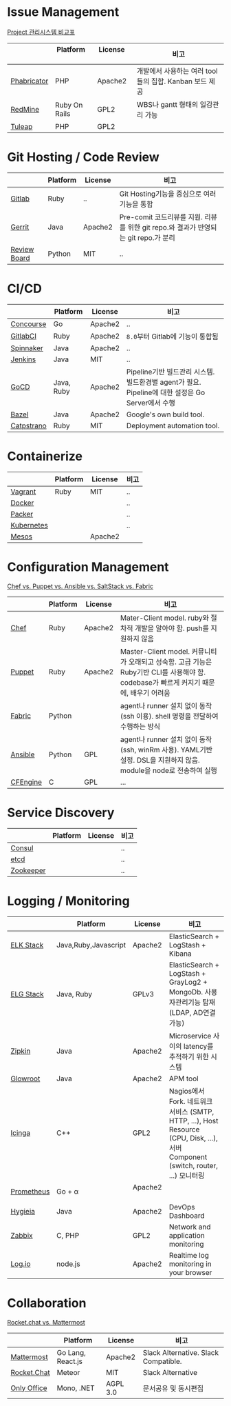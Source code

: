 # Issue Management

<a href="https://en.wikipedia.org/wiki/Comparison_of_issue-tracking_systems" target="_blank">Project 관리시스템 비교표</a>

|                                                           | Platform      | License        | 비고 |
|---                                                        |---            |---             |---  |
| [Phabricator](/devops-tools/issue-management/#phabricator) | PHP           | Apache2        | 개발에서 사용하는 여러 tool들의 집합. Kanban 보드 제공 |
| [RedMine](/devops-tools/issue-management/#redmine)         | Ruby On Rails | GPL2           | WBS나 gantt 형태의 일감관리 가능 |
| [Tuleap](/devops-tools/issue-management/#tuleap)           | PHP           | GPL2           |  |


# Git Hosting / Code Review

|                                                           | Platform      | License        | 비고 |
|---                                                        |---            |---             |---  |
| [Gitlab](/devops-tools/git-hosting/#gitlab)                | Ruby          | ..             | Git Hosting기능을 중심으로 여러 기능을 통합 |
| [Gerrit](/devops-tools/git-hosting/#gerrit)                | Java          | Apache2        | Pre-comit 코드리뷰를 지원. 리뷰를 위한 git repo.와 결과가 반영되는 git repo.가 분리 |
| [Review Board](/devops-tools/git-hosting/#review-board)    | Python        | MIT            | .. |

# CI/CD

|             | Platform      | License        | 비고 |
|---          |---            |---             |---  |
| [Concourse](/devops-tools/ci-cd/#concourse)   | Go            | Apache2        | .. |
| [GitlabCI](/devops-tools/ci-cd/#gitlabci)     | Ruby          | Apache2        | `8.0`부터 Gitlab에 기능이 통합됨 |
| [Spinnaker](/devops-tools/ci-cd/#spinnaker)   | Java          | Apache2        | .. |
| [Jenkins](/devops-tools/ci-cd/#jenkins)       | Java          | MIT            | .. |
| [GoCD](/devops-tools/ci-cd/#gocd)             | Java, Ruby    | Apache2        | Pipeline기반 빌드관리 시스템. 빌드환경별 agent가 필요. Pipeline에 대한 설정은 Go Server에서 수행 |
| [Bazel](/devops-tools/ci-cd/#bazel)           | Java          | Apache2        | Google's own build tool.   | 
| [Catpstrano](/devops-tools/ci-cd/#capistrano) | Ruby          | MIT            | Deployment automation tool. |

# Containerize
|                                                   | Platform      | License        | 비고 |
|---                                                |---            |---             |---  |
| [Vagrant](/devops-tools/containerize/#vagrant)        | Ruby          | MIT            | .. |
| [Docker](/devops-tools/containerize/#docker)          |               |                | .. |
| [Packer](/devops-tools/containerize/#packer)          |               |                | .. |
| [Kubernetes](/devops-tools/containerize/#kubernetes)  |               |                | .. |
| [Mesos](/devops-tools/containerize/#mesos)            |               | Apache2        |    |



# Configuration Management
<a href="http://blog.takipi.com/deployment-management-tools-chef-vs-puppet-vs-ansible-vs-saltstack-vs-fabric/" target="_">Chef vs. Puppet vs. Ansible vs. SaltStack vs. Fabric</a>

|                                                             | Platform      | License        | 비고 |
|---                                                          |---            |---             |---  |
| [Chef](/devops-tools/configuration-management/#chef)         | Ruby          | Apache2        | Mater-Client model. ruby와 절차적 개발을 알아야 함. push를 지원하지 않음|
| [Puppet](/devops-tools/configuration-management/#puppet)     | Ruby          | Apache2        | Master-Client model. 커뮤니티가 오래되고 성숙함. 고급 기능은 Ruby기반 CLI를 사용해야 함. codebase가 빠르게 커지기 때문에, 배우기 어려움 |
| [Fabric](/devops-tools/configuration-management/#fabric)     | Python        |     | agent나 runner 설치 없이 동작(ssh 이용). shell 명령을 전달하여 수행하는 방식 |
| [Ansible](/devops-tools/configuration-management/#ansible)   | Python        | GPL            | agent나 runner 설치 없이 동작(ssh, winRm 사용). YAML기반 설정. DSL을 지원하지 않음. module을 node로 전송하여 실행 |
| [CFEngine](/devops-tools/configuration-management/#cfengine) | C             | GPL            | ... |

# Service Discovery

|                                                         | Platform      | License        | 비고 |
|---                                                      |---            |---             |---  |
| [Consul](/devops-tools/service-discovery/#consul)        |               |                | .. |
| [etcd](/devops-tools/service-discovery/#etcd)            |               |                | .. |
| [Zookeeper](/devops-tools/service-discovery/#zookeeper)  |               |                | .. |


# Logging / Monitoring
|                                                | Platform             | License        | 비고 |
|---                                             |---                   |---             |---  |
| [ELK Stack](/devops-tools/monitor/#elk-stack)   | Java,Ruby,Javascript | Apache2        | ElasticSearch + LogStash + Kibana   |
| [ELG Stack](/devops-tools/monitor/#elg-stack)   | Java, Ruby           | GPLv3          | ElasticSearch + LogStash + GrayLog2 + MongoDb. 사용자관리기능 탑재(LDAP, AD연결 가능) |
| [Zipkin](/devops-tools/monitor/#zipkin)         | Java                 | Apache2        | Microservice 사이의 latency를 추적하기 위한 시스템 |
| [Glowroot](/devops-tools/monitor/#glowroot)     | Java                 | Apache2        | APM tool |
| [Icinga](/devops-tools/monitor/#icinga)         | C++                  | GPL2           | Nagios에서 Fork. 네트워크 서비스 (SMTP, HTTP, ...), Host Resource (CPU, Disk, ...), 서버 Component (switch, router, ...) 모니터링   |
| [Prometheus](/devops-tools/monitor/#prometheus) | Go + &alpha;         | Apache2        |            |
| [Hygieia](/devops-tools/monitor/#hygieia)       | Java                 | Apache2        | DevOps Dashboard           |
| [Zabbix](/devops-tools/monitor/#zabbix)         | C, PHP               | GPL2           | Network and application monitoring |
| [Log.io](/devops-tools/monitor/#logio)          | node.js              | Apache2        | Realtime log monitoring in your browser |

# Collaboration

<a href="https://stackshare.io/stackups/lets-chat-vs-rocketchat-vs-mattermost" target="_blank">Rocket.chat vs. Mattermost</a>

|                                                         | Platform          | License        | 비고 |
|---                                                      |---                |---             |---  |
| [Mattermost](/devops-tools/collaboration/#mattermost)    | Go Lang, React.js | Apache2        | Slack Alternative. Slack Compatible.|
| [Rocket.Chat](/devops-tools/collaboration/#rocketchat)   | Meteor            | MIT            | Slack Alternative |
| [Only Office](/devops-tools/collaboration/#only-office)  | Mono, .NET        | AGPL 3.0       | 문서공유 및 동시편집  |

